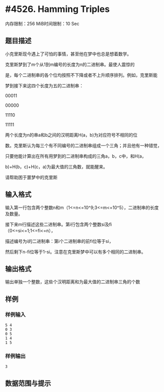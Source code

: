 # #4526. Hamming Triples

内存限制：256 MiB时间限制：10 Sec

## 题目描述

小克里斯现今遇上了可怕的事情，甚至他在梦中也总是想着数学。

克里斯梦到了m个从1到m编号的长度为n的二进制串。最使人震惊的

是，每个二进制串的各个位均按照不下降或者不上升顺序排列。例如，克里斯能

梦到接下来这四个长度为五的二进制串：

00011

00000

11110

11111

两个长度为n的串a和b之间的汉明距离H(a，b)为对应符号不相同的位

数。克里斯认为每三个有不同编号的二进制串组成一个三角；并且他有一种错觉，

只要他能计算出在所有用梦到的二进制串构成的三角a，b，c中，和H(a，

b)+H(b，c)+H(c，a)为最大值的三角数，就能醒来。

请帮助困于噩梦中的克里斯

## 输入格式

输入第一行包含两个整数n和m（1<=n<=10^9;3<=m<=10^5），二进制串的长度及数量。

接下来m行描述这些二进制串。第i行包含两个整数si及fi（0<=si<=1;1<=fi<=n），

描述编号为i的二进制串：第i个二进制串的前fi位等于si，

然后剩下n-fi位等于1-si。注意在克里斯梦中可以有多个相同的二进制串。

## 输出格式

输出单独一个整数，这些个汉明距离和为最大值的二进制串三角的个数

## 样例

### 样例输入

    
    5 4
    0 3
    0 5
    1 4
    1 5
    

### 样例输出

    
    3
    
    

## 数据范围与提示
